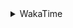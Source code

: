<details>
 <summary>WakaTime</summary>

<!--START_SECTION:waka-->
![Profile Views](http://img.shields.io/badge/Profile%20Views-2-blue)

**🐱 My Github Data** 

> 🏆 347 Contributions in the Year 2021
 > 
> 📦 254.9 kB Used in Github's Storage 
 > 
> 🚫 Not Opted to Hire
 > 
> 📜 43 Public Repositories 
 > 
> 🔑 1 Private Repository 
 > 
**I'm a Night 🦉** 

```text
🌞 Morning    28 commits     ██░░░░░░░░░░░░░░░░░░░░░░░   9.18% 
🌆 Daytime    120 commits    █████████░░░░░░░░░░░░░░░░   39.34% 
🌃 Evening    122 commits    ██████████░░░░░░░░░░░░░░░   40.0% 
🌙 Night      35 commits     ██░░░░░░░░░░░░░░░░░░░░░░░   11.48%

```
📅 **I'm Most Productive on Monday** 

```text
Monday       54 commits     ████░░░░░░░░░░░░░░░░░░░░░   17.7% 
Tuesday      47 commits     ███░░░░░░░░░░░░░░░░░░░░░░   15.41% 
Wednesday    40 commits     ███░░░░░░░░░░░░░░░░░░░░░░   13.11% 
Thursday     48 commits     ████░░░░░░░░░░░░░░░░░░░░░   15.74% 
Friday       41 commits     ███░░░░░░░░░░░░░░░░░░░░░░   13.44% 
Saturday     41 commits     ███░░░░░░░░░░░░░░░░░░░░░░   13.44% 
Sunday       34 commits     ██░░░░░░░░░░░░░░░░░░░░░░░   11.15%

```


📊 **This Week I Spent My Time On** 

```text
⌚︎ Time Zone: Asia/Shanghai

💬 Programming Languages: 
Go                       14 hrs 9 mins       ███████████░░░░░░░░░░░░░░   47.44% 
Rust                     3 hrs 29 mins       ███░░░░░░░░░░░░░░░░░░░░░░   11.72% 
Protocol Buffer          1 hr 44 mins        █░░░░░░░░░░░░░░░░░░░░░░░░   5.83% 
Markdown                 1 hr 32 mins        █░░░░░░░░░░░░░░░░░░░░░░░░   5.17% 
C++                      1 hr 23 mins        █░░░░░░░░░░░░░░░░░░░░░░░░   4.67%

🔥 Editors: 
VS Code                  29 hrs 3 mins       ████████████████████████░   97.34% 
IntelliJ                 47 mins             ░░░░░░░░░░░░░░░░░░░░░░░░░   2.66%

🐱‍💻 Projects: 
matcloud                 9 hrs 7 mins        ███████░░░░░░░░░░░░░░░░░░   30.55% 
leetcode                 7 hrs 46 mins       ██████░░░░░░░░░░░░░░░░░░░   26.03% 
hello-rust               3 hrs 28 mins       ███░░░░░░░░░░░░░░░░░░░░░░   11.64% 
gogo                     3 hrs 4 mins        ██░░░░░░░░░░░░░░░░░░░░░░░   10.3% 
apue                     1 hr 35 mins        █░░░░░░░░░░░░░░░░░░░░░░░░   5.33%

💻 Operating System: 
Linux                    29 hrs 5 mins       ████████████████████████░   97.44% 
Windows                  45 mins             ░░░░░░░░░░░░░░░░░░░░░░░░░   2.56%

```

**I Mostly Code in Go** 

```text
Go                       14 repos            ███████████░░░░░░░░░░░░░░   43.75% 
Java                     9 repos             ███████░░░░░░░░░░░░░░░░░░   28.12% 
Python                   2 repos             █░░░░░░░░░░░░░░░░░░░░░░░░   6.25% 
Vue                      2 repos             █░░░░░░░░░░░░░░░░░░░░░░░░   6.25% 
HTML                     2 repos             █░░░░░░░░░░░░░░░░░░░░░░░░   6.25%

```


**Timeline**

![Chart not found](https://raw.githubusercontent.com/MaoLongLong/MaoLongLong/main/charts/bar_graph.png) 


 Last Updated on 13/08/2021
<!--END_SECTION:waka-->

</details>
